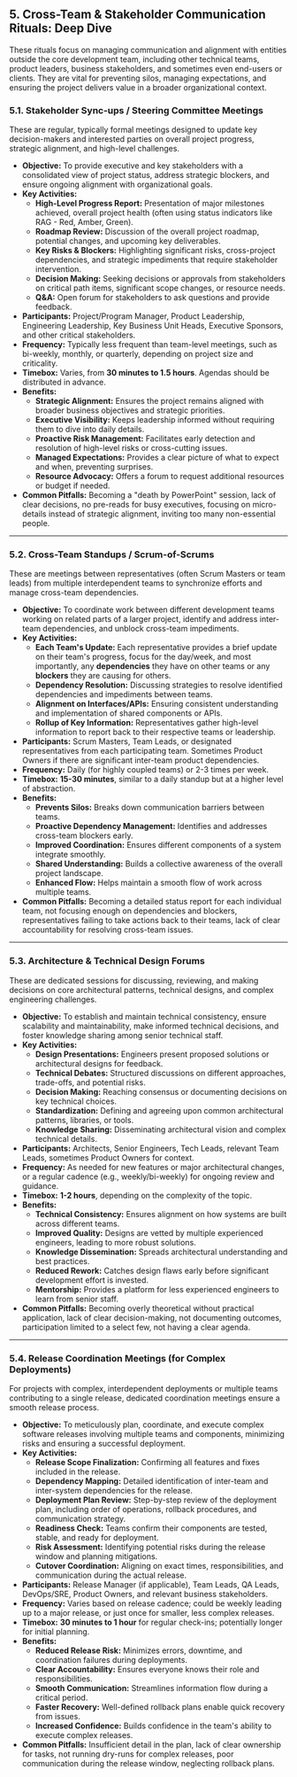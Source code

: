 ## 5. Cross-Team & Stakeholder Communication Rituals: Deep Dive

These rituals focus on managing communication and alignment with entities outside the core development team, including other technical teams, product leaders, business stakeholders, and sometimes even end-users or clients. They are vital for preventing silos, managing expectations, and ensuring the project delivers value in a broader organizational context.

### 5.1. Stakeholder Sync-ups / Steering Committee Meetings

These are regular, typically formal meetings designed to update key decision-makers and interested parties on overall project progress, strategic alignment, and high-level challenges.

* **Objective:** To provide executive and key stakeholders with a consolidated view of project status, address strategic blockers, and ensure ongoing alignment with organizational goals.
* **Key Activities:**
    * **High-Level Progress Report:** Presentation of major milestones achieved, overall project health (often using status indicators like RAG - Red, Amber, Green).
    * **Roadmap Review:** Discussion of the overall project roadmap, potential changes, and upcoming key deliverables.
    * **Key Risks & Blockers:** Highlighting significant risks, cross-project dependencies, and strategic impediments that require stakeholder intervention.
    * **Decision Making:** Seeking decisions or approvals from stakeholders on critical path items, significant scope changes, or resource needs.
    * **Q&A:** Open forum for stakeholders to ask questions and provide feedback.
* **Participants:** Project/Program Manager, Product Leadership, Engineering Leadership, Key Business Unit Heads, Executive Sponsors, and other critical stakeholders.
* **Frequency:** Typically less frequent than team-level meetings, such as bi-weekly, monthly, or quarterly, depending on project size and criticality.
* **Timebox:** Varies, from **30 minutes to 1.5 hours**. Agendas should be distributed in advance.
* **Benefits:**
    * **Strategic Alignment:** Ensures the project remains aligned with broader business objectives and strategic priorities.
    * **Executive Visibility:** Keeps leadership informed without requiring them to dive into daily details.
    * **Proactive Risk Management:** Facilitates early detection and resolution of high-level risks or cross-cutting issues.
    * **Managed Expectations:** Provides a clear picture of what to expect and when, preventing surprises.
    * **Resource Advocacy:** Offers a forum to request additional resources or budget if needed.
* **Common Pitfalls:** Becoming a "death by PowerPoint" session, lack of clear decisions, no pre-reads for busy executives, focusing on micro-details instead of strategic alignment, inviting too many non-essential people.

---

### 5.2. Cross-Team Standups / Scrum-of-Scrums

These are meetings between representatives (often Scrum Masters or team leads) from multiple interdependent teams to synchronize efforts and manage cross-team dependencies.

* **Objective:** To coordinate work between different development teams working on related parts of a larger project, identify and address inter-team dependencies, and unblock cross-team impediments.
* **Key Activities:**
    * **Each Team's Update:** Each representative provides a brief update on their team's progress, focus for the day/week, and most importantly, any **dependencies** they have on other teams or any **blockers** they are causing for others.
    * **Dependency Resolution:** Discussing strategies to resolve identified dependencies and impediments between teams.
    * **Alignment on Interfaces/APIs:** Ensuring consistent understanding and implementation of shared components or APIs.
    * **Rollup of Key Information:** Representatives gather high-level information to report back to their respective teams or leadership.
* **Participants:** Scrum Masters, Team Leads, or designated representatives from each participating team. Sometimes Product Owners if there are significant inter-team product dependencies.
* **Frequency:** Daily (for highly coupled teams) or 2-3 times per week.
* **Timebox:** **15-30 minutes**, similar to a daily standup but at a higher level of abstraction.
* **Benefits:**
    * **Prevents Silos:** Breaks down communication barriers between teams.
    * **Proactive Dependency Management:** Identifies and addresses cross-team blockers early.
    * **Improved Coordination:** Ensures different components of a system integrate smoothly.
    * **Shared Understanding:** Builds a collective awareness of the overall project landscape.
    * **Enhanced Flow:** Helps maintain a smooth flow of work across multiple teams.
* **Common Pitfalls:** Becoming a detailed status report for each individual team, not focusing enough on dependencies and blockers, representatives failing to take actions back to their teams, lack of clear accountability for resolving cross-team issues.

---

### 5.3. Architecture & Technical Design Forums

These are dedicated sessions for discussing, reviewing, and making decisions on core architectural patterns, technical designs, and complex engineering challenges.

* **Objective:** To establish and maintain technical consistency, ensure scalability and maintainability, make informed technical decisions, and foster knowledge sharing among senior technical staff.
* **Key Activities:**
    * **Design Presentations:** Engineers present proposed solutions or architectural designs for feedback.
    * **Technical Debates:** Structured discussions on different approaches, trade-offs, and potential risks.
    * **Decision Making:** Reaching consensus or documenting decisions on key technical choices.
    * **Standardization:** Defining and agreeing upon common architectural patterns, libraries, or tools.
    * **Knowledge Sharing:** Disseminating architectural vision and complex technical details.
* **Participants:** Architects, Senior Engineers, Tech Leads, relevant Team Leads, sometimes Product Owners for context.
* **Frequency:** As needed for new features or major architectural changes, or a regular cadence (e.g., weekly/bi-weekly) for ongoing review and guidance.
* **Timebox:** **1-2 hours**, depending on the complexity of the topic.
* **Benefits:**
    * **Technical Consistency:** Ensures alignment on how systems are built across different teams.
    * **Improved Quality:** Designs are vetted by multiple experienced engineers, leading to more robust solutions.
    * **Knowledge Dissemination:** Spreads architectural understanding and best practices.
    * **Reduced Rework:** Catches design flaws early before significant development effort is invested.
    * **Mentorship:** Provides a platform for less experienced engineers to learn from senior staff.
* **Common Pitfalls:** Becoming overly theoretical without practical application, lack of clear decision-making, not documenting outcomes, participation limited to a select few, not having a clear agenda.

---

### 5.4. Release Coordination Meetings (for Complex Deployments)

For projects with complex, interdependent deployments or multiple teams contributing to a single release, dedicated coordination meetings ensure a smooth release process.

* **Objective:** To meticulously plan, coordinate, and execute complex software releases involving multiple teams and components, minimizing risks and ensuring a successful deployment.
* **Key Activities:**
    * **Release Scope Finalization:** Confirming all features and fixes included in the release.
    * **Dependency Mapping:** Detailed identification of inter-team and inter-system dependencies for the release.
    * **Deployment Plan Review:** Step-by-step review of the deployment plan, including order of operations, rollback procedures, and communication strategy.
    * **Readiness Check:** Teams confirm their components are tested, stable, and ready for deployment.
    * **Risk Assessment:** Identifying potential risks during the release window and planning mitigations.
    * **Cutover Coordination:** Aligning on exact times, responsibilities, and communication during the actual release.
* **Participants:** Release Manager (if applicable), Team Leads, QA Leads, DevOps/SRE, Product Owners, and relevant business stakeholders.
* **Frequency:** Varies based on release cadence; could be weekly leading up to a major release, or just once for smaller, less complex releases.
* **Timebox:** **30 minutes to 1 hour** for regular check-ins; potentially longer for initial planning.
* **Benefits:**
    * **Reduced Release Risk:** Minimizes errors, downtime, and coordination failures during deployments.
    * **Clear Accountability:** Ensures everyone knows their role and responsibilities.
    * **Smooth Communication:** Streamlines information flow during a critical period.
    * **Faster Recovery:** Well-defined rollback plans enable quick recovery from issues.
    * **Increased Confidence:** Builds confidence in the team's ability to execute complex releases.
* **Common Pitfalls:** Insufficient detail in the plan, lack of clear ownership for tasks, not running dry-runs for complex releases, poor communication during the release window, neglecting rollback plans.
